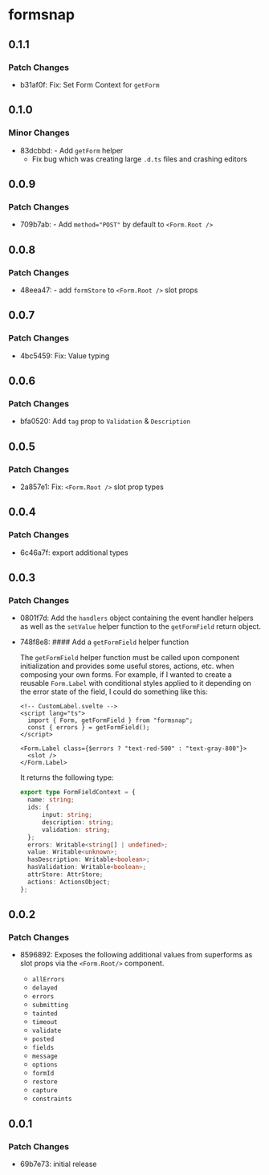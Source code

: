 # formsnap

## 0.1.1

### Patch Changes

- b31af0f: Fix: Set Form Context for `getForm`

## 0.1.0

### Minor Changes

- 83dcbbd: - Add `getForm` helper
  - Fix bug which was creating large `.d.ts` files and crashing editors

## 0.0.9

### Patch Changes

- 709b7ab: - Add `method="POST"` by default to `<Form.Root />`

## 0.0.8

### Patch Changes

- 48eea47: - add `formStore` to `<Form.Root />` slot props

## 0.0.7

### Patch Changes

- 4bc5459: Fix: Value typing

## 0.0.6

### Patch Changes

- bfa0520: Add `tag` prop to `Validation` & `Description`

## 0.0.5

### Patch Changes

- 2a857e1: Fix: `<Form.Root />` slot prop types

## 0.0.4

### Patch Changes

- 6c46a7f: export additional types

## 0.0.3

### Patch Changes

- 0801f7d: Add the `handlers` object containing the event handler helpers as well as the `setValue` helper function to the `getFormField` return object.
- 748f8e8: #### Add a `getFormField` helper function

  The `getFormField` helper function must be called upon component initialization and provides some useful stores, actions, etc. when composing your own forms.
  For example, if I wanted to create a reusable `Form.Label` with conditional styles applied to it depending on the error state of the field, I could do something like this:

  ```svelte
  <!-- CustomLabel.svelte -->
  <script lang="ts">
  	import { Form, getFormField } from "formsnap";
  	const { errors } = getFormField();
  </script>

  <Form.Label class={$errors ? "text-red-500" : "text-gray-800"}>
  	<slot />
  </Form.Label>
  ```

  It returns the following type:

  ```ts
  export type FormFieldContext = {
  	name: string;
  	ids: {
  		input: string;
  		description: string;
  		validation: string;
  	};
  	errors: Writable<string[] | undefined>;
  	value: Writable<unknown>;
  	hasDescription: Writable<boolean>;
  	hasValidation: Writable<boolean>;
  	attrStore: AttrStore;
  	actions: ActionsObject;
  };
  ```

## 0.0.2

### Patch Changes

- 8596892: Exposes the following additional values from superforms as slot props via the `<Form.Root/>` component.

  - `allErrors`
  - `delayed`
  - `errors`
  - `submitting`
  - `tainted`
  - `timeout`
  - `validate`
  - `posted`
  - `fields`
  - `message`
  - `options`
  - `formId`
  - `restore`
  - `capture`
  - `constraints`

## 0.0.1

### Patch Changes

- 69b7e73: initial release
